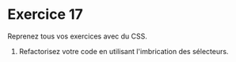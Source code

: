# Exercice 17

Reprenez tous vos exercices avec du CSS.

1. Refactorisez votre code en utilisant l'imbrication des sélecteurs.